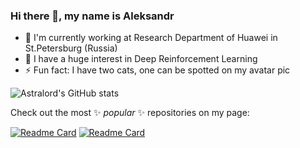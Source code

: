 
### Hi there 👋, my name is Aleksandr
- 🔭 I'm currently working at Research Department of Huawei in St.Petersburg (Russia)
- 🤖 I have a huge interest in Deep Reinforcement Learning
- ⚡ Fun fact: I have two cats, one can be spotted on my avatar pic

![Astralord's GitHub stats](https://github-readme-stats.vercel.app/api?username=astralord&show_icons=true&theme=calm)

Check out the most ✨ _popular_ ✨ repositories on my page:

[![Readme Card](https://github-readme-stats.vercel.app/api/pin/?username=astralord&repo=RandLib&theme=calm)](https://github.com/astralord/RandLib)
[![Readme Card](https://github-readme-stats.vercel.app/api/pin/?username=astralord&repo=Statistics-lectures&theme=calm)](https://github.com/astralord/Statistics-lectures)

<!--

**astralord/astralord** is a ✨ _special_ ✨ repository because its `README.md` (this file) appears on your GitHub profile.

Here are some ideas to get you started:
- 🔭 I’m currently working on ...
- 🌱 I’m currently learning ...
- 👯 I’m looking to collaborate on ...
- 🤔 I’m looking for help with ...
- 💬 Ask me about ...
- 📫 How to reach me: ...
- 😄 Pronouns: ...
- ⚡ Fun fact: ...
-->
